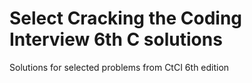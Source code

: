 # Select Cracking the Coding Interview 6th C solutions
Solutions for selected problems from CtCI 6th edition
